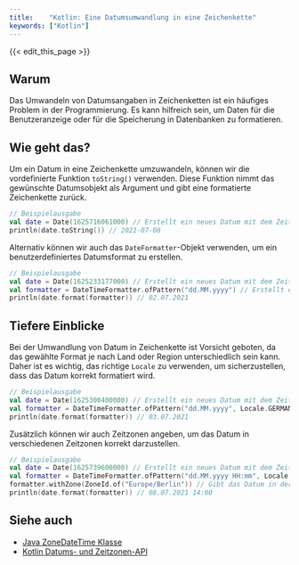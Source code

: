 ```yaml
---
title:    "Kotlin: Eine Datumsumwandlung in eine Zeichenkette"
keywords: ["Kotlin"]
---
```


{{< edit_this_page >}}

## Warum

Das Umwandeln von Datumsangaben in Zeichenketten ist ein häufiges Problem in der Programmierung. Es kann hilfreich sein, um Daten für die Benutzeranzeige oder für die Speicherung in Datenbanken zu formatieren.

## Wie geht das?

Um ein Datum in eine Zeichenkette umzuwandeln, können wir die vordefinierte Funktion `toString()` verwenden. Diese Funktion nimmt das gewünschte Datumsobjekt als Argument und gibt eine formatierte Zeichenkette zurück.

```Kotlin
// Beispielausgabe
val date = Date(1625716061000) // Erstellt ein neues Datum mit dem Zeitstempel 1625716061000
println(date.toString()) // 2021-07-08
```

Alternativ können wir auch das `DateFormatter`-Objekt verwenden, um ein benutzerdefiniertes Datumsformat zu erstellen.

```Kotlin
// Beispielausgabe
val date = Date(1625233177000) // Erstellt ein neues Datum mit dem Zeitstempel 1625233177000
val formatter = DateTimeFormatter.ofPattern("dd.MM.yyyy") // Erstellt einen benutzerdefinierten Datumsformat
println(date.format(formatter)) // 02.07.2021
```

## Tiefere Einblicke

Bei der Umwandlung von Datum in Zeichenkette ist Vorsicht geboten, da das gewählte Format je nach Land oder Region unterschiedlich sein kann. Daher ist es wichtig, das richtige `Locale` zu verwenden, um sicherzustellen, dass das Datum korrekt formatiert wird.

```Kotlin
// Beispielausgabe
val date = Date(1625300400000) // Erstellt ein neues Datum mit dem Zeitstempel 1625300400000
val formatter = DateTimeFormatter.ofPattern("dd.MM.yyyy", Locale.GERMANY) // Verwendet das Locale Deutschland
println(date.format(formatter)) // 03.07.2021
```

Zusätzlich können wir auch Zeitzonen angeben, um das Datum in verschiedenen Zeitzonen korrekt darzustellen.

```Kotlin
// Beispielausgabe
val date = Date(1625739600000) // Erstellt ein neues Datum mit dem Zeitstempel 1625739600000
val formatter = DateTimeFormatter.ofPattern("dd.MM.yyyy HH:mm", Locale.US) // Verwendet das Locale USA und fügt Uhrzeit hinzu
formatter.withZone(ZoneId.of("Europe/Berlin")) // Gibt das Datum in der Zeitzone von Berlin aus
println(date.format(formatter)) // 08.07.2021 14:00
```

## Siehe auch

- [Java ZoneDateTime Klasse](https://www.javatpoint.com/java-zoneddatetime)
- [Kotlin Datums- und Zeitzonen-API](https://kotlinlang.org/docs/datetime.html)